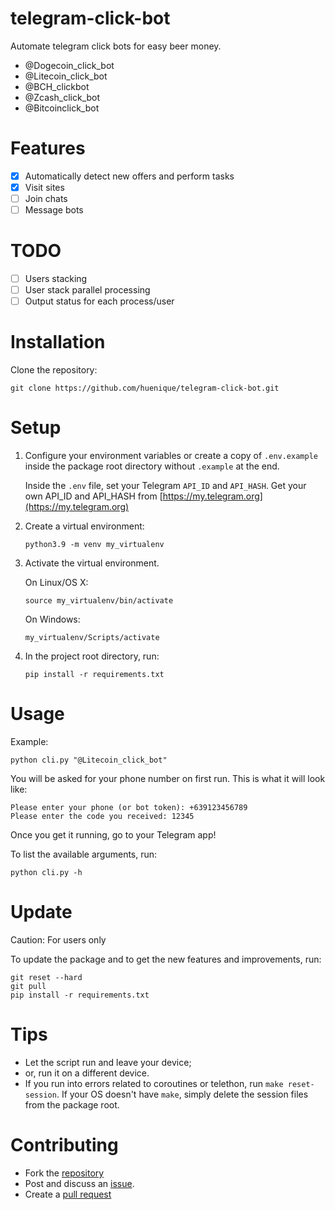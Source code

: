 # telegram-click-bot
Automate telegram click bots for easy beer money.
- @Dogecoin_click_bot
- @Litecoin_click_bot
- @BCH_clickbot
- @Zcash_click_bot
- @Bitcoinclick_bot

# Features
- [x] Automatically detect new offers and perform tasks
- [x] Visit sites
- [ ] Join chats
- [ ] Message bots

# TODO
- [ ] Users stacking
- [ ] User stack parallel processing
- [ ] Output status for each process/user

# Installation
Clone the repository:
```
git clone https://github.com/huenique/telegram-click-bot.git
```

# Setup
1. Configure your environment variables or create a copy of `.env.example` inside the package root directory without `.example` at the end.

    Inside the `.env` file, set your Telegram `API_ID` and `API_HASH`. Get your own API_ID and API_HASH from [https://my.telegram.org](https://my.telegram.org)

2. Create a virtual environment:

    ```
    python3.9 -m venv my_virtualenv
    ```

3. Activate the virtual environment.

    On Linux/OS X:
    ```
    source my_virtualenv/bin/activate
    ```

    On Windows:
    ```
    my_virtualenv/Scripts/activate
    ```

4. In the project root directory, run:
    ```
    pip install -r requirements.txt
    ```

# Usage

Example:

```
python cli.py "@Litecoin_click_bot"
```

You will be asked for your phone number on first run. This is what it will look like:

```
Please enter your phone (or bot token): +639123456789
Please enter the code you received: 12345
```

Once you get it running, go to your Telegram app!

To list the available arguments, run:

```
python cli.py -h
```

# Update

Caution: For users only

To update the package and to get the new features and improvements, run:

```
git reset --hard
git pull
pip install -r requirements.txt
```

# Tips

* Let the script run and leave your device;
* or, run it on a different device.
* If you run into errors related to coroutines or telethon, run `make reset-session`. If your OS doesn't have `make`, simply delete the session files from the package root.

# Contributing
- Fork the [repository](https://github.com/huenique/telegram-click-bot)
- Post and discuss an [issue](https://github.com/huenique/telegram-click-bot/issues).
- Create a [pull request](https://github.com/huenique/telegram-click-bot/pulls)
